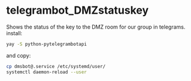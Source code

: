 # telegrambot_DMZstatuskey
Shows the status of the key to the DMZ room for our group in telegrams.
install:
```sh
yay -S python-pytelegrambotapi
```
and copy:
```sh
cp dmsbot@.service /etc/systemd/user/
systemctl daemon-reload --user
```
